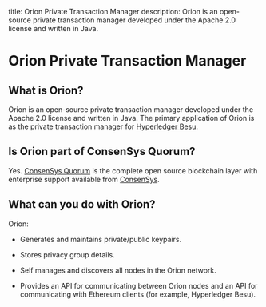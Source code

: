 title: Orion Private Transaction Manager
description: Orion is an open-source private transaction manager developed under the Apache 2.0 license and written in Java.
<!--- END of page meta data -->

# Orion Private Transaction Manager

## What is Orion?

Orion is an open-source private transaction manager developed under the Apache 2.0 license and written in Java.
The primary application of Orion is as the private transaction manager for [Hyperledger Besu](https://besu.hyperledger.org/en/stable/).

## Is Orion part of ConsenSys Quorum?

Yes. [ConsenSys Quorum](https://consensys.net/quorum/developers) is the complete open source blockchain
layer with enterprise support available from [ConsenSys](https://consensys.net/quorum/contact-us).

## What can you do with Orion?

Orion:

* Generates and maintains private/public keypairs.

* Stores privacy group details.

* Self manages and discovers all nodes in the Orion network.

* Provides an API for communicating between Orion nodes and an API for communicating with Ethereum
clients (for example, Hyperledger Besu).

